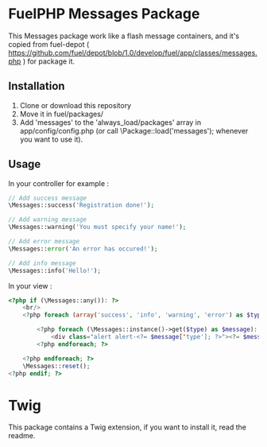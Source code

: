 # FuelPHP Messages Package

This Messages package work like a flash message containers, and it's copied from fuel-depot ( https://github.com/fuel/depot/blob/1.0/develop/fuel/app/classes/messages.php ) for package it.

## Installation

1. Clone or download this repository
2. Move it in fuel/packages/
3. Add 'messages' to the 'always_load/packages' array in app/config/config.php (or call \Package::load('messages'); whenever you want to use it).


## Usage

In your controller for example :

```php
// Add success message
\Messages::success('Registration done!');

// Add warning message
\Messages::warning('You must specify your name!');

// Add error message
\Messages::error('An error has occured!');

// Add info message
\Messages::info('Hello!');
```

In your view :

```php
<?php if (\Messages::any()): ?>
    <br/>
    <?php foreach (array('success', 'info', 'warning', 'error') as $type): ?>

        <?php foreach (\Messages::instance()->get($type) as $message): ?>
            <div class="alert alert-<?= $message['type']; ?>"><?= $message['body']; ?></div>\n
        <?php endforeach; ?>

    <?php endforeach; ?>
    \Messages::reset();
<?php endif; ?>
```

# Twig

This package contains a Twig extension, if you want to install it, read the readme.
